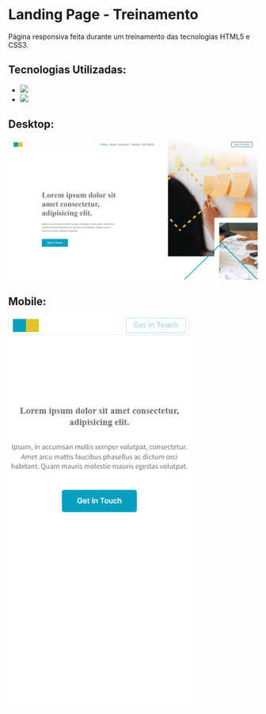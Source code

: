 # Landing Page - Treinamento
Página responsiva feita durante um treinamento das tecnologias HTML5 e CSS3.

<h2>Tecnologias Utilizadas:</h2>
<ul>
<li><img src="https://img.shields.io/badge/HTML5-E34F26?style=for-the-badge&logo=html5&logoColor=white" width="70px" /></li>
<li><img src="https://img.shields.io/badge/CSS3-1572B6?style=for-the-badge&logo=css3&logoColor=white" width="70px" /></li>
</ul>
<h2>Desktop:</h2>
<img src="https://github.com/AndersonDinizDev/Landing-Page-1/blob/master/img/desktop.png?raw=true" />
<h2>Mobile:</h2>
<img src="https://github.com/AndersonDinizDev/Landing-Page-1/blob/master/img/mobile.png?raw=true" />
